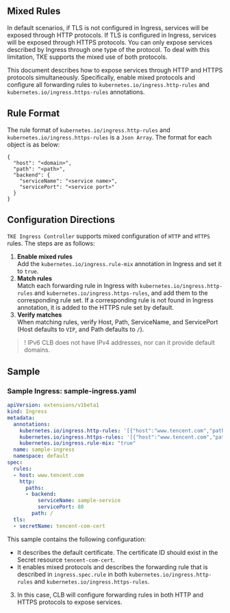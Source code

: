 ## Mixed Rules
In default scenarios, if TLS is not configured in Ingress, services will be exposed through HTTP protocols. If TLS is configured in Ingress, services will be exposed through HTTPS protocols. You can only expose services described by Ingress through one type of the protocol. To deal with this limitation, TKE supports the mixed use of both protocols.

This document describes how to expose services through HTTP and HTTPS protocols simultaneously. Specifically, enable mixed protocols and configure all forwarding rules to `kubernetes.io/ingress.http-rules` and `kubernetes.io/ingress.https-rules` annotations.

## Rule Format
The rule format of `kubernetes.io/ingress.http-rules` and `kubernetes.io/ingress.https-rules` is a `Json Array`. The format for each object is as below:
```
{
  "host": "<domain>",
  "path": "<path>",
  "backend": {
    "serviceName": "<service name>",
    "servicePort": "<service port>"
  }
}
```

## Configuration Directions
`TKE Ingress Controller` supports mixed configuration of `HTTP` and `HTTPS` rules. The steps are as follows:

1. **Enable mixed rules**    
    Add the `kubernetes.io/ingress.rule-mix` annotation in Ingress and set it to `true`.
2. **Match rules**     
Match each forwarding rule in Ingress with `kubernetes.io/ingress.http-rules` and `kubernetes.io/ingress.https-rules`, and add them to the corresponding rule set. If a corresponding rule is not found in Ingress annotation, it is added to the HTTPS rule set by default.
3. **Verify matches**    
    When matching rules, verify Host, Path, ServiceName, and ServicePort (Host defaults to `VIP`, and Path defaults to `/`).
> !  IPv6 CLB does not have IPv4 addresses, nor can it provide default domains.

## Sample

### Sample Ingress: sample-ingress.yaml
```yaml
apiVersion: extensions/v1beta1
kind: Ingress
metadata:
  annotations:
    kubernetes.io/ingress.http-rules: '[{"host":"www.tencent.com","path":"/","backend":{"serviceName":"sample-service","servicePort":"80"}}]'
    kubernetes.io/ingress.https-rules: '[{"host":"www.tencent.com","path":"/","backend":{"serviceName":"sample-service","servicePort":"80"}}]'
    kubernetes.io/ingress.rule-mix: "true"
  name: sample-ingress
  namespace: default
spec:
  rules:
  - host: www.tencent.com
    http:
      paths:
      - backend:
          serviceName: sample-service
          servicePort: 80
        path: /
  tls:
  - secretName: tencent-com-cert
```
This sample contains the following configuration:
- It describes the default certificate. The certificate ID should exist in the Secret resource `tencent-com-cert`.
- It enables mixed protocols and describes the forwarding rule that is described in `ingress.spec.rule` in both `kubernetes.io/ingress.http-rules` and `kubernetes.io/ingress.https-rules`.
3. In this case, CLB will configure forwarding rules in both HTTP and HTTPS protocols to expose services.

